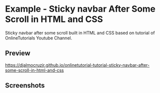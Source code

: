 <h1>Example - Sticky navbar After Some Scroll in HTML and CSS</h1>
<p>Sticky navbar after some scroll built in HTML and CSS based on tutorial of OnlineTutorials Youtube Channel.</p>

<h2>Preview</h2>
<a href="https://djalmocruzjr.github.io/onlinetutorial-tutorial-sticky-navbar-after-some-scroll-in-html-and-css/" target="_blank">https://djalmocruzjr.github.io/onlinetutorial-tutorial-sticky-navbar-after-some-scroll-in-html-and-css</a>
  
<h2>Screenshots</h2>
<img src="">

